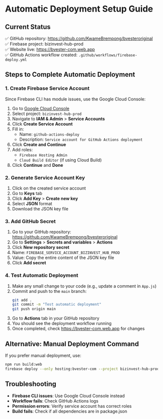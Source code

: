 # Automatic Deployment Setup Guide

## Current Status
✅ GitHub repository: https://github.com/KwameBrempong/bvesteroriginal  
✅ Firebase project: bizinvest-hub-prod  
✅ Website live: https://bvester-com.web.app  
✅ GitHub Actions workflow created: `.github/workflows/firebase-deploy.yml`

## Steps to Complete Automatic Deployment

### 1. Create Firebase Service Account

Since Firebase CLI has module issues, use the Google Cloud Console:

1. Go to [Google Cloud Console](https://console.cloud.google.com/)
2. Select project: `bizinvest-hub-prod`
3. Navigate to **IAM & Admin** > **Service Accounts**
4. Click **Create Service Account**
5. Fill in:
   - Name: `github-actions-deploy`
   - Description: `Service account for GitHub Actions deployment`
6. Click **Create and Continue**
7. Add roles:
   - `Firebase Hosting Admin`
   - `Cloud Build Editor` (if using Cloud Build)
8. Click **Continue** and **Done**

### 2. Generate Service Account Key

1. Click on the created service account
2. Go to **Keys** tab
3. Click **Add Key** > **Create new key**
4. Select **JSON** format
5. Download the JSON key file

### 3. Add GitHub Secret

1. Go to your GitHub repository: https://github.com/KwameBrempong/bvesteroriginal
2. Go to **Settings** > **Secrets and variables** > **Actions**
3. Click **New repository secret**
4. Name: `FIREBASE_SERVICE_ACCOUNT_BIZINVEST_HUB_PROD`
5. Value: Copy the entire content of the JSON key file
6. Click **Add secret**

### 4. Test Automatic Deployment

1. Make any small change to your code (e.g., update a comment in `App.js`)
2. Commit and push to the `main` branch:
   ```bash
   git add .
   git commit -m "Test automatic deployment"
   git push origin main
   ```
3. Go to **Actions** tab in your GitHub repository
4. You should see the deployment workflow running
5. Once completed, check https://bvester-com.web.app for changes

## Alternative: Manual Deployment Command

If you prefer manual deployment, use:
```bash
npm run build:web
firebase deploy --only hosting:bvester-com --project bizinvest-hub-prod
```

## Troubleshooting

- **Firebase CLI issues**: Use Google Cloud Console instead
- **Workflow fails**: Check GitHub Actions logs
- **Permission errors**: Verify service account has correct roles
- **Build fails**: Check if all dependencies are in package.json